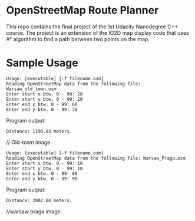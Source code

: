 # OpenStreetMap Route Planner

This repo contains the final project of the 1st Udacity Nanodegree C++ course.
The project is an extension of the IO2D map display code that uses A* algorithm to find a path between two points on the map.



# Sample Usage
```
Usage: [executable] [-f filename.osm]
Reading OpenStreetMap data from the following file: Warsaw_old_town.osm
Enter start x btw. 0 - 99: 20
Enter start y btw. 0 - 99: 20
Enter end x btw. 0 - 99: 60
Enter end y btw. 0 - 99: 70

```
Program output:
```
Distance: 1190.83 meters.
```
// Old-town image
```
Usage: [executable] [-f filename.osm]
Reading OpenStreetMap data from the following file: Warsaw_Praga.osm
Enter start x btw. 0 - 99: 10
Enter start y btw. 0 - 99: 10
Enter end x btw. 0 - 99: 80
Enter end y btw. 0 - 99: 90
```
Program output:
```
Distance: 2002.04 meters.
```
//warsaw praga image
